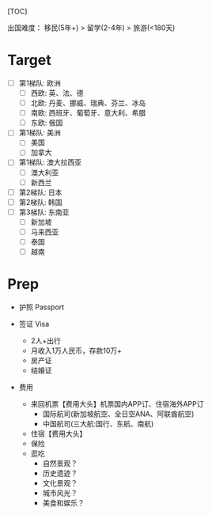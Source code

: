 [TOC]

出国难度： 移民(5年+) > 留学(2-4年) > 旅游(<180天)

# Target

- [ ] 第1梯队: 欧洲
  - [ ] 西欧: 英、法、德
  - [ ] 北欧: 丹麦、挪威、瑞典、芬兰、冰岛
  - [ ] 南欧: 西班牙、葡萄牙、意大利、希腊
  - [ ] 东欧: 俄国
- [ ] 第1梯队: 美洲
  - [ ] 美国
  - [ ] 加拿大
- [ ] 第1梯队: 澳大拉西亚
  - [ ] 澳大利亚
  - [ ] 新西兰
- [ ] 第2梯队: 日本
- [ ] 第2梯队: 韩国
- [ ] 第3梯队: 东南亚
  - [ ] 新加坡
  - [ ] 马来西亚
  - [ ] 泰国
  - [ ] 越南

# Prep

- 护照 Passport

- 签证 Visa
  - 2人+出行
  - 月收入1万人民币，存款10万+
  - 房产证
  - 结婚证

- 费用
  - 来回机票【费用大头】机票国内APP订、住宿海外APP订
    - 国际航司(新加坡航空、全日空ANA、阿联酋航空)
    - 中国航司(三大航:国行、东航、南航)
  - 住宿【费用大头】
  - 保险
  - 逛吃
    - 自然景观？
    - 历史遗迹？
    - 文化景观？
    - 城市风光？
    - 美食和娱乐？

